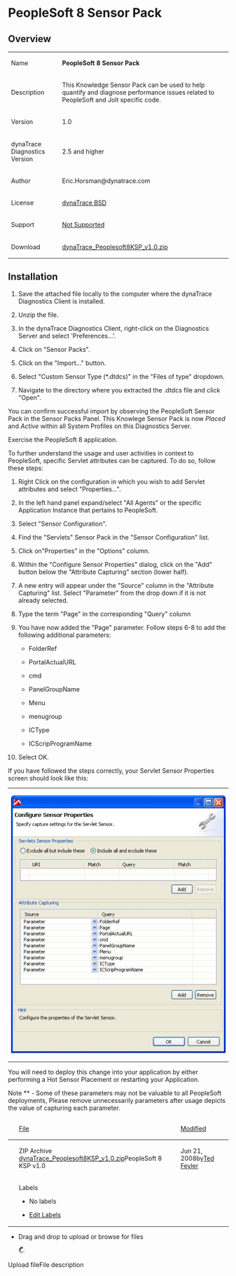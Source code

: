 <html xmlns="http://www.w3.org/1999/xhtml">
<head>
    <title>PeopleSoft 8 Sensor Pack</title>
    <meta http-equiv="Content-Type" content="text/html; charset=UTF-8"/>
    <meta http-equiv="X-UA-Compatible" content="IE=EmulateIE8" />
    <meta content="Scroll Wiki Publisher" name="generator"/>
    <link type="text/css" rel="stylesheet" href="css/blueprint/liquid.css" media="screen, projection"/>
    <link type="text/css" rel="stylesheet" href="css/blueprint/print.css" media="print"/>
    <link type="text/css" rel="stylesheet" href="css/content-style.css" media="screen, projection, print"/>
    <link type="text/css" rel="stylesheet" href="css/screen.css" media="screen, projection"/>
    <link type="text/css" rel="stylesheet" href="css/print.css" media="print"/>
</head>
<body>
                <h1>PeopleSoft 8 Sensor Pack</h1>
    <div class="section-2"  id="4849980_PeopleSoft8SensorPack-Overview"  >
        <h2>Overview</h2>
    <div class="tablewrap">
        <table>
<thead class=" "></thead><tfoot class=" "></tfoot><tbody class=" ">    <tr>
            <td rowspan="1" colspan="1">
        <p>
Name    </p>
            </td>
                <td rowspan="1" colspan="1">
        <p>
<strong class=" ">PeopleSoft 8 Sensor Pack</strong>    </p>
            </td>
        </tr>
    <tr>
            <td rowspan="1" colspan="1">
        <p>
Description    </p>
            </td>
                <td rowspan="1" colspan="1">
        <p>
This Knowledge Sensor Pack can be used to help quantify and diagnose performance issues related to PeopleSoft and Jolt specific code.    </p>
            </td>
        </tr>
    <tr>
            <td rowspan="1" colspan="1">
        <p>
Version    </p>
            </td>
                <td rowspan="1" colspan="1">
        <p>
1.0    </p>
            </td>
        </tr>
    <tr>
            <td rowspan="1" colspan="1">
        <p>
dynaTrace Diagnostics Version    </p>
            </td>
                <td rowspan="1" colspan="1">
        <p>
2.5 and higher    </p>
            </td>
        </tr>
    <tr>
            <td rowspan="1" colspan="1">
        <p>
Author    </p>
            </td>
                <td rowspan="1" colspan="1">
        <p>
Eric.Horsman@dynatrace.com    </p>
            </td>
        </tr>
    <tr>
            <td rowspan="1" colspan="1">
        <p>
License    </p>
            </td>
                <td rowspan="1" colspan="1">
        <p>
<a href="attachments_5275722_2_dynaTraceBSD.txt">dynaTrace BSD</a>    </p>
            </td>
        </tr>
    <tr>
            <td rowspan="1" colspan="1">
        <p>
Support    </p>
            </td>
                <td rowspan="1" colspan="1">
        <p>
<a href="https://community/display/DL/Support+Levels">Not Supported</a>    </p>
            </td>
        </tr>
    <tr>
            <td rowspan="1" colspan="1">
        <p>
Download    </p>
            </td>
                <td rowspan="1" colspan="1">
        <p>
<a href="attachments_5275755_1_dynaTrace_Peoplesoft8KSP_v1.0.zip">dynaTrace_Peoplesoft8KSP_v1.0.zip</a>    </p>
            </td>
        </tr>
</tbody>        </table>
            </div>
    </div>
    <div class="section-2"  id="4849980_PeopleSoft8SensorPack-Installation"  >
        <h2>Installation</h2>
<ol class=" "><li class=" ">    <p>
Save the attached file locally to the computer where the dynaTrace Diagnostics Client is installed.    </p>
</li><li class=" ">    <p>
Unzip the file.    </p>
</li><li class=" ">    <p>
In the dynaTrace Diagnostics Client, right-click on the Diagnostics Server and select 'Preferences...'.    </p>
</li><li class=" ">    <p>
Click on &quot;Sensor Packs&quot;.    </p>
</li><li class=" ">    <p>
Click on the &quot;Import...&quot; button.    </p>
</li><li class=" ">    <p>
Select &quot;Custom Sensor Type (*.dtdcs)&quot; in the &quot;Files of type&quot; dropdown.    </p>
</li><li class=" ">    <p>
Navigate to the directory where you extracted the .dtdcs file and click &quot;Open&quot;.    </p>
</li></ol>    <p>
You can confirm successful import by observing the PeopleSoft Sensor Pack in the Sensor Packs Panel. This Knowlege Sensor Pack is now <i class=" ">Placed</i> and <i class=" ">Active</i> within all System Profiles on this Diagnostics Server.    </p>
    <p>
Exercise the PeopleSoft 8 application.    </p>
    <p>
To further understand the usage and user activities in context to PeopleSoft, specific Servlet attributes can be captured. To do so, follow these steps:    </p>
<ol class=" "><li class=" ">    <p>
Right Click on the configuration in which you wish to add Servlet attributes and select &quot;Properties...&quot;.    </p>
</li><li class=" ">    <p>
In the left hand panel expand/select &quot;All Agents&quot; or the specific Application Instance that pertains to PeopleSoft.    </p>
</li><li class=" ">    <p>
Select &quot;Sensor Configuration&quot;.    </p>
</li><li class=" ">    <p>
Find the &quot;Servlets&quot; Sensor Pack in the &quot;Sensor Configuration&quot; list.    </p>
</li><li class=" ">    <p>
Click on&quot;Properties&quot; in the &quot;Options&quot; column.    </p>
</li><li class=" ">    <p>
Within the &quot;Configure Sensor Properties&quot; dialog, click on the &quot;Add&quot; button below the &quot;Attribute Capturing&quot; section (lower half).    </p>
</li><li class=" ">    <p>
A new entry will appear under the &quot;Source&quot; column in the &quot;Attribute Capturing&quot; list. Select &quot;Parameter&quot; from the drop down if it is not already selected.    </p>
</li><li class=" ">    <p>
Type the term &quot;Page&quot; in the corresponding &quot;Query&quot; column    </p>
</li><li class=" ">    <p>
You have now added the &quot;Page&quot; parameter. Follow steps 6-8 to add the following additional parameters:    </p>
<ul class=" "><li class=" ">    <p>
FolderRef    </p>
</li><li class=" ">    <p>
PortalActualURL    </p>
</li><li class=" ">    <p>
cmd    </p>
</li><li class=" ">    <p>
PanelGroupName    </p>
</li><li class=" ">    <p>
Menu    </p>
</li><li class=" ">    <p>
menugroup    </p>
</li><li class=" ">    <p>
ICType    </p>
</li><li class=" ">    <p>
ICScripProgramName    </p>
</li></ul></li><li class=" ">    <p>
Select OK.    </p>
</li></ol>    <p>
If you have followed the steps correctly, your Servlet Sensor Properties screen should look like this:    </p>
    <div class="tablewrap">
        <table>
<thead class=" "></thead><tfoot class=" "></tfoot><tbody class=" ">    <tr>
            <td rowspan="1" colspan="1">
        <p>
            <img src="images_community/download/attachments/4849980/PeopleSoft8_Servlet_Parameters.jpg" alt="images_community/download/attachments/4849980/PeopleSoft8_Servlet_Parameters.jpg" class="confluence-embedded-image" />
            </p>
            </td>
        </tr>
</tbody>        </table>
            </div>
    <p>
You will need to deploy this change into your application by either performing a Hot Sensor Placement or restarting your Application.    </p>
    <p>
Note ** - Some of these parameters may not be valuable to all PeopleSoft deployments, Please remove unnecessarily parameters after usage depicts the value of capturing each parameter.    </p>
    <div class="tablewrap">
        <table>
<thead class=" ">    <tr>
            <td rowspan="1" colspan="1">
        <p>
&nbsp;    </p>
            </td>
                <td rowspan="1" colspan="1">
        <p>
<a href="PeopleSoft_8_Sensor_Pack.html">File</a>    </p>
            </td>
                <td rowspan="1" colspan="1">
        <p>
<a href="PeopleSoft_8_Sensor_Pack.html">Modified</a>    </p>
            </td>
        </tr>
</thead><tfoot class=" "></tfoot><tbody class=" ">    <tr>
            <td rowspan="1" colspan="1">
                </td>
                <td rowspan="1" colspan="1">
        <p>
ZIP Archive                    <a href="https://community/download/attachments/4849980/dynaTrace_Peoplesoft8KSP_v1.0.zip?api=v2">dynaTrace_Peoplesoft8KSP_v1.0.zip</a>PeopleSoft 8 KSP v1.0    </p>
            </td>
                <td rowspan="1" colspan="1">
        <p>
Jun 21, 2008by<a href="    /community/display/~ted.feyler@compuware.com ">Ted Feyler</a>    </p>
            </td>
        </tr>
    <tr>
            <td rowspan="1" colspan="1">
                </td>
                <td rowspan="1" colspan="2">
        <p>
    </p>
    <p>
Labels    </p>
<ul class="label-list has-pen "><li class="no-labels-message ">    <p>
No labels    </p>
</li><li class="labels-edit-container ">    <p>
<a href="PeopleSoft_8_Sensor_Pack.html">Edit Labels</a>    </p>
</li></ul>    <p>
    </p>
            </td>
        </tr>
</tbody>        </table>
            </div>
<ul class=" "><li class="drop-zone-text hidden ">    <p>
Drag and drop to upload or browse for files    </p>
            <img src="images_community/images/icons/wait.gif" alt="images_community/images/icons/wait.gif" class="plugin_attachments_dropzone_uploadwaiticon" />
        </li></ul>    <p>
Upload fileFile description    </p>
    </div>
            </div>
        </div>
        <div class="footer">
        </div>
    </div>
</body>
</html>
